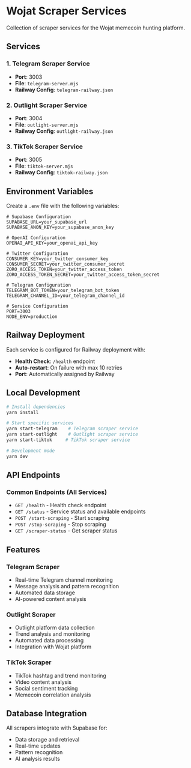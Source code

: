 # Wojat Scraper Services

Collection of scraper services for the Wojat memecoin hunting platform.

## Services

### 1. Telegram Scraper Service
- **Port**: 3003
- **File**: `telegram-server.mjs`
- **Railway Config**: `telegram-railway.json`

### 2. Outlight Scraper Service
- **Port**: 3004
- **File**: `outlight-server.mjs`
- **Railway Config**: `outlight-railway.json`

### 3. TikTok Scraper Service
- **Port**: 3005
- **File**: `tiktok-server.mjs`
- **Railway Config**: `tiktok-railway.json`

## Environment Variables

Create a `.env` file with the following variables:

```env
# Supabase Configuration
SUPABASE_URL=your_supabase_url
SUPABASE_ANON_KEY=your_supabase_anon_key

# OpenAI Configuration
OPENAI_API_KEY=your_openai_api_key

# Twitter Configuration
CONSUMER_KEY=your_twitter_consumer_key
CONSUMER_SECRET=your_twitter_consumer_secret
ZORO_ACCESS_TOKEN=your_twitter_access_token
ZORO_ACCESS_TOKEN_SECRET=your_twitter_access_token_secret

# Telegram Configuration
TELEGRAM_BOT_TOKEN=your_telegram_bot_token
TELEGRAM_CHANNEL_ID=your_telegram_channel_id

# Service Configuration
PORT=3003
NODE_ENV=production
```

## Railway Deployment

Each service is configured for Railway deployment with:

- **Health Check**: `/health` endpoint
- **Auto-restart**: On failure with max 10 retries
- **Port**: Automatically assigned by Railway

## Local Development

```bash
# Install dependencies
yarn install

# Start specific services
yarn start-telegram    # Telegram scraper service
yarn start-outlight    # Outlight scraper service
yarn start-tiktok     # TikTok scraper service

# Development mode
yarn dev
```

## API Endpoints

### Common Endpoints (All Services)
- `GET /health` - Health check endpoint
- `GET /status` - Service status and available endpoints
- `POST /start-scraping` - Start scraping
- `POST /stop-scraping` - Stop scraping
- `GET /scraper-status` - Get scraper status

## Features

### Telegram Scraper
- Real-time Telegram channel monitoring
- Message analysis and pattern recognition
- Automated data storage
- AI-powered content analysis

### Outlight Scraper
- Outlight platform data collection
- Trend analysis and monitoring
- Automated data processing
- Integration with Wojat platform

### TikTok Scraper
- TikTok hashtag and trend monitoring
- Video content analysis
- Social sentiment tracking
- Memecoin correlation analysis

## Database Integration

All scrapers integrate with Supabase for:
- Data storage and retrieval
- Real-time updates
- Pattern recognition
- AI analysis results